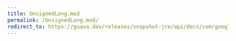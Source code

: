 ```yaml
---
title: UnsignedLong.mod
permalink: /UnsignedLong.mod/
redirect_to: https://guava.dev/releases/snapshot-jre/api/docs/com/google/common/primitives/UnsignedLong.html#mod-com.google.common.primitives.UnsignedLong-
---
```

